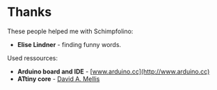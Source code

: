 # Thanks

These people helped me with Schimpfolino:
 - **Elise Lindner** - finding funny words.
  
Used ressources:  
  
- **Arduino board and IDE** - [www.arduino.cc](http://www.arduino.cc)  
- **ATtiny core** - [David A. Mellis](https://github.com/damellis)  
